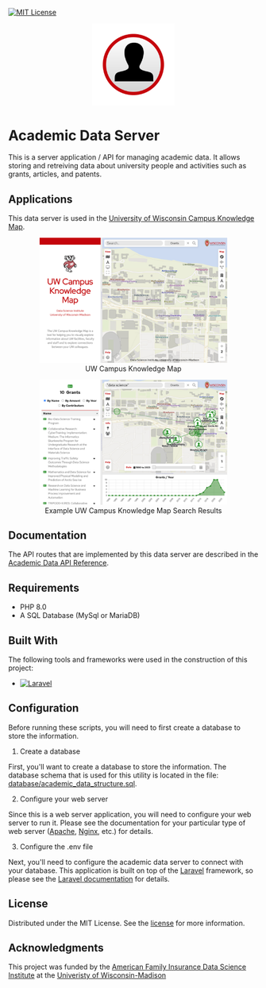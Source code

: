 <!-- PROJECT SHIELDS -->
<!--
*** I'm using markdown "reference style" links for readability.
*** Reference links are enclosed in brackets [ ] instead of parentheses ( ).
*** See the bottom of this document for the declaration of the reference variables
*** for contributors-url, forks-url, etc. This is an optional, concise syntax you may use.
*** https://www.markdownguide.org/basic-syntax/#reference-style-links
-->
[![MIT License][license-shield]][license-url]

<!-- PROJECT LOGO -->
<p align="center">
	<div align="center">
		<img src="./images/icon.svg" alt="Logo" style="width:33%">
	</div>
</p>

<!-- ABOUT THE PROJECT -->
# Academic Data Server

This is a server application / API for managing academic data.  It allows storing and retreiving data about university people and activities such as grants, articles, and patents.

## Applications
This data server is used in the [University of Wisconsin Campus Knowledge Map](http://datascience.sharedigm.com/cmap).
<p align="center">
	<div align="center">
		<img src="./images/knowledge-map.png" alt="UW Campus Knowledge Map" style="width:75%">
		<div style="text-align:center">
			<label>UW Campus Knowledge Map</label>
		</div>
	</div>
</p>
<p align="center">
	<div align="center">
		<img src="./images/knowledge-map-grants.png" alt="UW Campus Knowledge Map Search Results" style="width:75%">
		<div style="text-align:center">
			<label>Example UW Campus Knowledge Map Search Results</label>
		</div>
	</div>
</p>

<!-- GETTING STARTED -->
## Documentation
The API routes that are implemented by this data server are described in the
[Academic Data API Reference](docs/academic_data_api_reference.pdf).

## Requirements

- PHP 8.0
- A SQL Database (MySql or MariaDB)

## Built With

The following tools and frameworks were used in the construction of this project:

* [![Laravel][Laravel.com]][Laravel-url]

## Configuration

Before running these scripts, you will need to first create a database to store the information.

1. Create a database

First, you'll want to create a database to store the information.  The database schema that is used for this utility is located in the file: [database/academic_data_structure.sql](database/academic_data_structure.sql).

2. Configure your web server

Since this is a web server application, you will need to configure your web server to run it.  Please see the documentation for your particular type of web server ([Apache](https://httpd.apache.org), [Nginx](https://www.nginx.com), etc.) for details.

3. Configure the .env file

Next, you'll need to configure the academic data server to connect with your database.  This application is built on top of the [Laravel](https://laravel.com) framework, so please see the [Laravel documentation](https://laravel.com/docs/10.x/configuration) for details.

<!-- LICENSE -->
## License

Distributed under the MIT License. See the [license](./LICENSE.txt) for more information.

<!-- ACKNOWLEDGMENTS -->
## Acknowledgments

This project was funded by the [American Family Insurance Data Science Institute](https://datascience.wisc.edu) at the [Univeristy of Wisconsin-Madison](https://www.wisc.edu)

<!-- MARKDOWN LINKS & IMAGES -->
<!-- https://www.markdownguide.org/basic-syntax/#reference-style-links -->
[contributors-shield]: https://img.shields.io/github/contributors/othneildrew/Best-README-Template.svg?style=for-the-badge
[contributors-url]: https://github.com/AFIDSI/Academic-Data-Server/graphs/contributors
[forks-shield]: https://img.shields.io/github/forks/othneildrew/Best-README-Template.svg?style=for-the-badge
[forks-url]: https://github.com/AFIDSI/Academic-Data-Server/network/members
[stars-shield]: https://img.shields.io/github/stars/othneildrew/Best-README-Template.svg?style=for-the-badge
[stars-url]: https://github.com/AFIDSI/Academic-Data-Server/stargazers
[issues-shield]: https://img.shields.io/github/issues/othneildrew/Best-README-Template.svg?style=for-the-badge
[issues-url]: https://github.com/AFIDSI/Academic-Data-Server/issues
[license-shield]: https://img.shields.io/github/license/othneildrew/Best-README-Template.svg?style=for-the-badge
[license-url]: https://github.com/AFIDSI/Academic-Data-Server/LICENSE.txt
[product-screenshot]: images/screenshot.png
[Next.js]: https://img.shields.io/badge/next.js-000000?style=for-the-badge&logo=nextdotjs&logoColor=white
[Next-url]: https://nextjs.org/
[React.js]: https://img.shields.io/badge/React-20232A?style=for-the-badge&logo=react&logoColor=61DAFB
[React-url]: https://reactjs.org/
[Vue.js]: https://img.shields.io/badge/Vue.js-35495E?style=for-the-badge&logo=vuedotjs&logoColor=4FC08D
[Vue-url]: https://vuejs.org/
[Angular.io]: https://img.shields.io/badge/Angular-DD0031?style=for-the-badge&logo=angular&logoColor=white
[Angular-url]: https://angular.io/
[Svelte.dev]: https://img.shields.io/badge/Svelte-4A4A55?style=for-the-badge&logo=svelte&logoColor=FF3E00
[Svelte-url]: https://svelte.dev/
[Laravel.com]: https://img.shields.io/badge/Laravel-FF2D20?style=for-the-badge&logo=laravel&logoColor=white
[Laravel-url]: https://laravel.com
[Bootstrap.com]: https://img.shields.io/badge/Bootstrap-563D7C?style=for-the-badge&logo=bootstrap&logoColor=white
[Bootstrap-url]: https://getbootstrap.com
[JQuery.com]: https://img.shields.io/badge/jQuery-0769AD?style=for-the-badge&logo=jquery&logoColor=white
[JQuery-url]: https://jquery.com